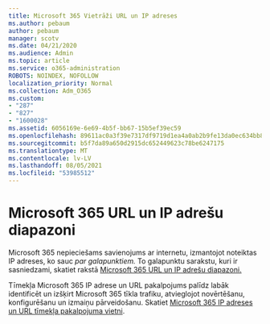```yaml
---
title: Microsoft 365 Vietrāži URL un IP adreses
ms.author: pebaum
author: pebaum
manager: scotv
ms.date: 04/21/2020
ms.audience: Admin
ms.topic: article
ms.service: o365-administration
ROBOTS: NOINDEX, NOFOLLOW
localization_priority: Normal
ms.collection: Adm_O365
ms.custom:
- "287"
- "827"
- "1600028"
ms.assetid: 6056169e-6e69-4b5f-bb67-15b5ef39ec59
ms.openlocfilehash: 89611ac0a3f39e7317df9719d1ea4a0ab2b9fe13da0ec634bb83190870fe5874
ms.sourcegitcommit: b5f7da89a650d2915dc652449623c78be6247175
ms.translationtype: MT
ms.contentlocale: lv-LV
ms.lasthandoff: 08/05/2021
ms.locfileid: "53985512"
---
```

# <a name="microsoft-365-urls-and-ip-address-ranges"></a>Microsoft 365 URL un IP adrešu diapazoni

Microsoft 365 nepieciešams savienojums ar internetu, izmantojot noteiktas IP adreses, ko sauc *par galapunktiem.*
To galapunktu sarakstu, kuri ir sasniedzami, skatiet rakstā [Microsoft 365 URL un IP adrešu diapazoni.](https://docs.microsoft.com/office365/enterprise/urls-and-ip-address-ranges) 

Tīmekļa Microsoft 365 IP adrese un URL pakalpojums palīdz labāk identificēt un izšķirt Microsoft 365 tīkla trafiku, atvieglojot novērtēšanu, konfigurēšanu un izmaiņu pārveidošanu. Skatiet [Microsoft 365 IP adreses un URL tīmekļa pakalpojuma vietni](https://docs.microsoft.com/office365/enterprise/office-365-ip-web-service).